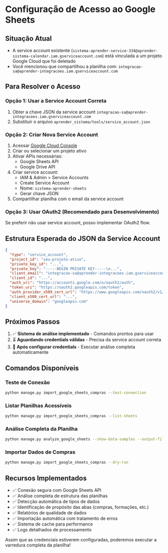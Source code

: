 # Configuração de Acesso ao Google Sheets

## Situação Atual
- A service account existente (`sistema-aprender-service-334@aprender-sistema-calendar.iam.gserviceaccount.com`) está vinculada a um projeto Google Cloud que foi deletado
- Você mencionou que compartilhou a planilha com: `integracao-sa@aprender-integracoes.iam.gserviceaccount.com`

## Para Resolver o Acesso

### Opção 1: Usar a Service Account Correta
1. Obter a chave JSON da service account `integracao-sa@aprender-integracoes.iam.gserviceaccount.com`
2. Substituir o arquivo `aprender_sistema/tools/service_account.json`

### Opção 2: Criar Nova Service Account
1. Acessar [Google Cloud Console](https://console.cloud.google.com/)
2. Criar ou selecionar um projeto ativo
3. Ativar APIs necessárias:
   - Google Sheets API
   - Google Drive API
4. Criar service account:
   - IAM & Admin > Service Accounts
   - Create Service Account
   - Nome: `sistema-aprender-sheets`
   - Gerar chave JSON
5. Compartilhar planilha com o email da service account

### Opção 3: Usar OAuth2 (Recomendado para Desenvolvimento)
Se preferir não usar service account, posso implementar OAuth2 flow.

## Estrutura Esperada do JSON da Service Account
```json
{
  "type": "service_account",
  "project_id": "seu-projeto-ativo",
  "private_key_id": "...",
  "private_key": "-----BEGIN PRIVATE KEY-----\n...",
  "client_email": "integracao-sa@aprender-integracoes.iam.gserviceaccount.com",
  "client_id": "...",
  "auth_uri": "https://accounts.google.com/o/oauth2/auth",
  "token_uri": "https://oauth2.googleapis.com/token",
  "auth_provider_x509_cert_url": "https://www.googleapis.com/oauth2/v1/certs",
  "client_x509_cert_url": "...",
  "universe_domain": "googleapis.com"
}
```

## Próximos Passos
1. ✅ **Sistema de análise implementado** - Comandos prontos para usar
2. ⏳ **Aguardando credentials válidas** - Precisa da service account correta
3. 🚀 **Após configurar credentials** - Executar análise completa automaticamente

## Comandos Disponíveis

### Teste de Conexão
```bash
python manage.py import_google_sheets_compras --test-connection
```

### Listar Planilhas Acessíveis
```bash
python manage.py import_google_sheets_compras --list-sheets
```

### Análise Completa da Planilha
```bash
python manage.py analyze_google_sheets --show-data-samples --output-file="analise_completa.json"
```

### Importar Dados de Compras
```bash
python manage.py import_google_sheets_compras --dry-run
```

## Recursos Implementados
- ✅ Conexão segura com Google Sheets API
- ✅ Análise completa de estrutura das planilhas
- ✅ Detecção automática de tipos de dados
- ✅ Identificação de propósito das abas (compras, formações, etc.)
- ✅ Relatórios de qualidade de dados
- ✅ Importação automática com tratamento de erros
- ✅ Sistema de cache para performance
- ✅ Logs detalhados de processamento

Assim que as credenciais estiverem configuradas, poderemos executar a varredura completa da planilha!